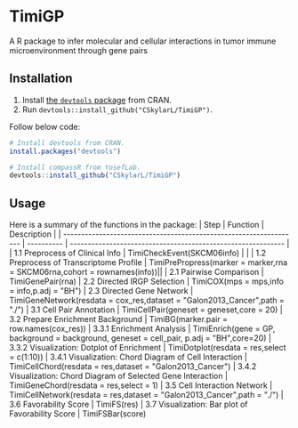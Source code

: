 # TimiGP
 A R package to infer molecular and cellular interactions in tumor immune microenvironment through gene pairs
## Installation
 1. Install [the `devtools` package](https://github.com/r-lib/devtools) from CRAN.
 2. Run `devtools::install_github("CSkylarL/TimiGP")`.
 
 Follow below code:
```R
# Install devtools from CRAN.
install.packages("devtools")

# Install compassR from YosefLab.
devtools::install_github("CSkylarL/TimiGP")
```
## Usage
Here is a summary of the functions in the package:
| Step                                                               | Function       | Description                                                  |
| ------------------------------------------------------------------ | ---------- | ------------------------------------------------------------ |
| 1.1   Preprocess of Clinical Info                                  | TimiCheckEvent(SKCM06info) |  |
| 1.2   Preprocess of Transcriptome Profile                          | TimiPrePropress(marker = marker,rna = SKCM06rna,cohort = rownames(info))||
| 2.1   Pairwise Comparison                                          | TimiGenePair(rna)
| 2.2   Directed IRGP Selection                                      | TimiCOX(mps = mps,info = info,p.adj = "BH")
| 2.3   Directed Gene Network                                        | TimiGeneNetwork(resdata = cox_res,dataset = "Galon2013_Cancer",path = "./")
| 3.1   Cell Pair Annotation                                         | TimiCellPair(geneset = geneset,core = 20)
| 3.2   Prepare Enrichment Background                                | TimiBG(marker.pair = row.names(cox_res))
| 3.3.1 Enrichment Analysis                                          | TimiEnrich(gene = GP, background = background, geneset = cell_pair, p.adj = "BH",core=20)
| 3.3.2 Visualization: Dotplot of Enrichment                         | TimiDotplot(resdata = res,select = c(1:10))
| 3.4.1 Visualization: Chord Diagram of Cell Interaction             | TimiCellChord(resdata = res,dataset = "Galon2013_Cancer")
| 3.4.2 Visualization: Chord Diagram of Selected Gene Interaction    | TimiGeneChord(resdata = res,select = 1)
| 3.5   Cell Interaction Network                                     | TimiCellNetwork(resdata = res,dataset = "Galon2013_Cancer",path = "./")
| 3.6   Favorability Score                                           | TimiFS(res)
| 3.7   Visualization: Bar plot of Favorability Score                | TimiFSBar(score)


